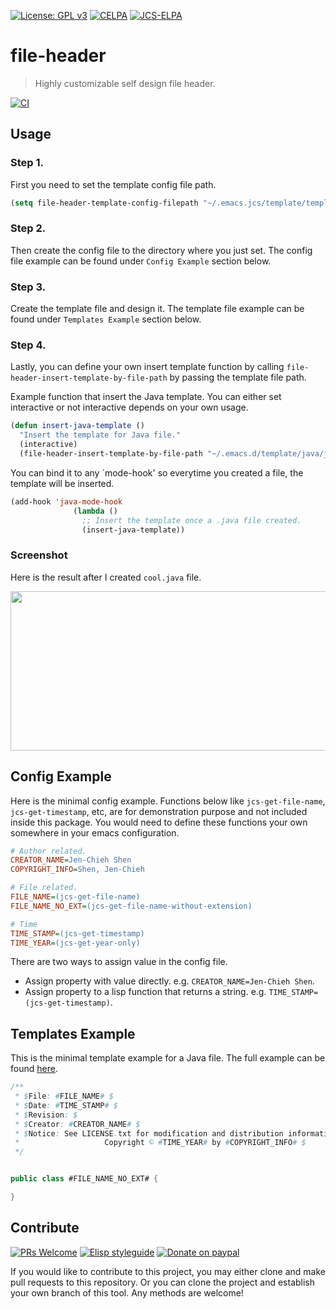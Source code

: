 [![License: GPL v3](https://img.shields.io/badge/License-GPL%20v3-blue.svg)](https://www.gnu.org/licenses/gpl-3.0)
[![CELPA](https://celpa.conao3.com/packages/file-header-badge.svg)](https://celpa.conao3.com/#/file-header)
[![JCS-ELPA](https://raw.githubusercontent.com/jcs-emacs/jcs-elpa/master/badges/v/file-header.svg)](https://jcs-emacs.github.io/jcs-elpa/#/file-header)

# file-header
> Highly customizable self design file header.

[![CI](https://github.com/jcs-elpa/file-header/actions/workflows/test.yml/badge.svg)](https://github.com/jcs-elpa/file-header/actions/workflows/test.yml)

## Usage

### Step 1.

First you need to set the template config file path.
```el
(setq file-header-template-config-filepath "~/.emacs.jcs/template/template_config.properties")
```

### Step 2.

Then create the config file to the directory where you just set. The config file 
example can be found under `Config Example` section below.

### Step 3.

Create the template file and design it. The template file example can be found under 
`Templates Example` section below.

### Step 4.

Lastly, you can define your own insert template function by calling `file-header-insert-template-by-file-path` 
by passing the template file path. <br/>

Example function that insert the Java template. You can either set 
interactive or not interactive depends on your own usage.
```el
(defun insert-java-template ()
  "Insert the template for Java file."
  (interactive)
  (file-header-insert-template-by-file-path "~/.emacs.d/template/java/java_template.txt"))
```

You can bind it to any `mode-hook' so everytime you created a file, 
the template will be inserted.
```el
(add-hook 'java-mode-hook
              (lambda ()
                ;; Insert the template once a .java file created.
                (insert-java-template))
```

### Screenshot

Here is the result after I created `cool.java` file.

<img src="./etc/file-header-demo-1.png" width="612" height="255"/>

## Config Example

Here is the minimal config example. Functions below like `jcs-get-file-name`, `jcs-get-timestamp`, etc, 
are for demonstration purpose and not included inside this package. You would need 
to define these functions your own somewhere in your emacs configuration.

```ini
# Author related.
CREATOR_NAME=Jen-Chieh Shen
COPYRIGHT_INFO=Shen, Jen-Chieh

# File related.
FILE_NAME=(jcs-get-file-name)
FILE_NAME_NO_EXT=(jcs-get-file-name-without-extension)

# Time
TIME_STAMP=(jcs-get-timestamp)
TIME_YEAR=(jcs-get-year-only)
```

There are two ways to assign value in the config file.

* Assign property with value directly. e.g. `CREATOR_NAME=Jen-Chieh Shen`.
* Assign property to a lisp function that returns a string. e.g. `TIME_STAMP=(jcs-get-timestamp)`.


## Templates Example

This is the minimal template example for a Java file. The full example 
can be found [here](https://github.com/jcs090218/jcs-emacs-init/tree/master/.emacs.jcs/template).

```java
/**
 * $File: #FILE_NAME# $
 * $Date: #TIME_STAMP# $
 * $Revision: $
 * $Creator: #CREATOR_NAME# $
 * $Notice: See LICENSE.txt for modification and distribution information
 *                   Copyright © #TIME_YEAR# by #COPYRIGHT_INFO# $
 */


public class #FILE_NAME_NO_EXT# {

}
```

## Contribute

[![PRs Welcome](https://img.shields.io/badge/PRs-welcome-brightgreen.svg)](http://makeapullrequest.com)
[![Elisp styleguide](https://img.shields.io/badge/elisp-style%20guide-purple)](https://github.com/bbatsov/emacs-lisp-style-guide)
[![Donate on paypal](https://img.shields.io/badge/paypal-donate-1?logo=paypal&color=blue)](https://www.paypal.me/jcs090218)

If you would like to contribute to this project, you may either 
clone and make pull requests to this repository. Or you can 
clone the project and establish your own branch of this tool. 
Any methods are welcome!
